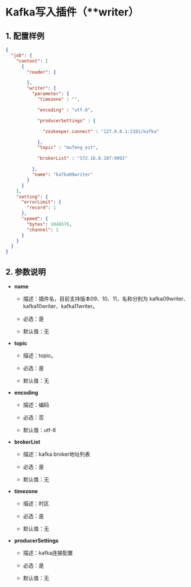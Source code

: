 # Kafka写入插件（**writer）

## 1. 配置样例

```json
{
  "job": {
    "content": [
      {
        "reader": {

        },
        "writer": {
          "parameter": {
            "timezone" : "",

            "encoding" : "utf-8",

            "producerSettings" : {

              "zookeeper.connect" : "127.0.0.1:2181/kafka"

            },
            "topic" : "mufeng_est",

            "brokerList" : "172.16.8.107:9092"

          },
          "name": "kafka09writer"
        }
      }
    ],
    "setting": {
      "errorLimit": {
        "record": 1
      },
      "speed": {
        "bytes": 1048576,
        "channel": 1
      }
    }
  }
}
```

## 2. 参数说明

* **name**
  
  * 描述：插件名，目前支持版本09、10、11，名称分别为 kafka09writer、kafka10writer、kafka11writer。
  
  * 必选：是 
  
  * 默认值：无 

* **topic**
  
  * 描述：topic。
  
  * 必选：是
  
  * 默认值：无

* **encoding**
  
  * 描述：编码
  
  * 必选：否
  
  * 默认值：utf-8

* **brokerList**
  
  * 描述：kafka broker地址列表 
  
  * 必选：是
  
  * 默认值：无

* **timezone**
  
  * 描述：时区
  
  * 必选：是
  
  * 默认值：无

* **producerSettings**
  
  * 描述：kafka连接配置
  
  * 必选：是
  
  * 默认值：无
